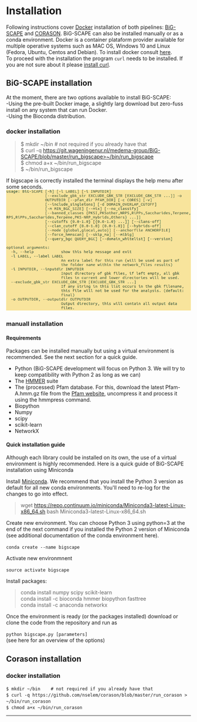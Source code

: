 

# Installation
Following instructions cover [Docker](https://www.docker.com/) installation of both pipelines: [BiG-SCAPE](#big-scape-installation) and [CORASON](#corason-installation). BiG-SCAPE can also be installed manually or as a conda environment. Docker is a container plataform provider available for multiple operative systems such as MAC OS, Windows 10 and Linux (Fedora, Ubuntu, Centos and Debian). To install docker consult [here](dockerInstall.md).  
To proceed with the installation the program `curl` needs to be installed. If you are not sure about it please [install curl](curlInstallation.md).  

## BiG-SCAPE installation  
At the moment, there are two options available to install BiG-SCAPE:  
-Using the pre-built Docker image, a slightly larg download but zero-fuss install on any system that can run Docker.  
-Using the Bioconda distribution.  

### docker installation     
> $ mkdir ~/bin    # not required if you already have that  
> $ curl -q https://git.wageningenur.nl/medema-group/BiG-SCAPE/blob/master/run_bigscape>~/bin/run_bigscape    
> $ chmod a+x ~/bin/run_bigscape    
> $ ~/bin/run_bigscape 

If bigscape is correctly installed the terminal displays the help menu after some seconds.  
![bigscape help](images/bigscape_help.png)

### manuall installation  
#### Requirements   
Packages can be installed manually but using a virtual environment is recommended. See the next section for a quick guide.  

* Python (BiG-SCAPE development will focus on Python 3. We will try to keep compatibility with Python 2 as long as we can)   
* The [HMMER](http://hmmer.org/) suite  
* The (processed) Pfam database. For this, download the latest Pfam-A.hmm.gz
file from the [Pfam website](ftp://ftp.ebi.ac.uk/pub/databases/Pfam/releases/), uncompress it and process it using the hmmpress command.  
* Biopython  
* Numpy  
* scipy  
* scikit-learn  
* NetworkX  

#### Quick installation guide  
  
Although each library could be installed on its own, the use of a virtual environment is highly recommended. Here is a quick guide of BiG-SCAPE installation using Miniconda  

Install [Miniconda](https://conda.io/miniconda.html). We recommend that you install the Python 3 version as default for all new conda environments. You'll need to re-log for the changes to go into effect.  

> wget https://repo.continuum.io/miniconda/Miniconda3-latest-Linux-x86_64.sh
> bash Miniconda3-latest-Linux-x86_64.sh

Create new environment. You can choose Python 3 using python=3 at the end of the next command if you installed the Python 2 version of Miniconda (see additional documentation of the conda environment here).

`conda create --name bigscape`  
  
Activate new environmnent  

`source activate bigscape`

Install packages:  

> conda install numpy scipy scikit-learn  
> conda install -c bioconda hmmer biopython fasttree  
> conda install -c anaconda networkx  

Once the environment is ready (or the packages installed) download or clone the code from the repository and run as

`python bigscape.py [parameters]`  
(see here for an overview of the options)  


## Corason installation   
### docker installation   
`$ mkdir ~/bin    # not required if you already have that`    
`$ curl -q https://github.com/nselem/corason/blob/master/run_corason > ~/bin/run_corason`    
`$ chmod a+x ~/bin/run_corason`    

----------------
